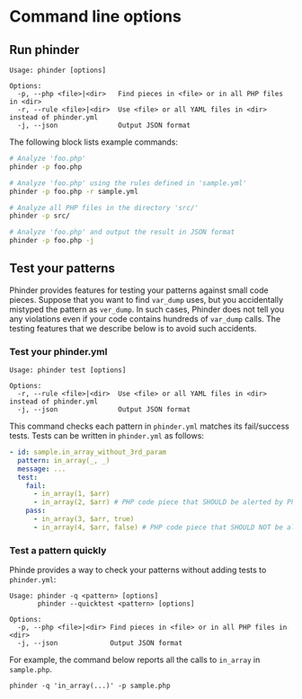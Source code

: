 # Command line options

## Run phinder

```
Usage: phinder [options]

Options:
  -p, --php <file>|<dir>   Find pieces in <file> or in all PHP files in <dir>
  -r, --rule <file>|<dir>  Use <file> or all YAML files in <dir> instead of phinder.yml
  -j, --json               Output JSON format
```

The following block lists example commands:

```sh
# Analyze 'foo.php'
phinder -p foo.php

# Analyze 'foo.php' using the rules defined in 'sample.yml'
phinder -p foo.php -r sample.yml

# Analyze all PHP files in the directory 'src/'
phinder -p src/

# Analyze 'foo.php' and output the result in JSON format
phinder -p foo.php -j
```

## Test your patterns

Phinder provides features for testing your patterns against small code pieces. Suppose that you want to find `var_dump` uses, but you accidentally mistyped the pattern as `ver_dump`. In such cases, Phinder does not tell you any violations even if your code contains hundreds of `var_dump` calls. The testing features that we describe below is to avoid such accidents.

### Test your phinder.yml

```
Usage: phinder test [options]

Options:
  -r, --rule <file>|<dir>  Use <file> or all YAML files in <dir> instead of phinder.yml
  -j, --json               Output JSON format
```

This command checks each pattern in `phinder.yml` matches its fail/success tests. Tests can be written in `phinder.yml` as follows:

```yml
- id: sample.in_array_without_3rd_param
  pattern: in_array(_, _)
  message: ...
  test:
    fail:
      - in_array(1, $arr)
      - in_array(2, $arr) # PHP code piece that SHOULD be alerted by Phinder
    pass:
      - in_array(3, $arr, true)
      - in_array(4, $arr, false) # PHP code piece that SHOULD NOT be alerted by Phinder
```

### Test a pattern quickly

Phinde provides a way to check your patterns without adding tests to `phinder.yml`:

```
Usage: phinder -q <pattern> [options]
       phinder --quicktest <pattern> [options]

Options:
  -p, --php <file>|<dir> Find pieces in <file> or in all PHP files in <dir>
  -j, --json             Output JSON format
```

For example, the command below reports all the calls to `in_array` in `sample.php`.

```
phinder -q 'in_array(...)' -p sample.php
```
